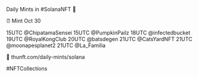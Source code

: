 Daily Mints in #SolanaNFT 🚀

⏰ Mint Oct 30

15UTC @ChipatamaSensei
15UTC @PumpkinPailz
18UTC @infectedbucket
19UTC @RoyalKongClub
20UTC @batsdegen
21UTC @CatsYardNFT
21UTC @moonapesplanet2
21UTC @La_FamiIia

🔗 thunft.com/daily-mints/solana

#NFTCollections